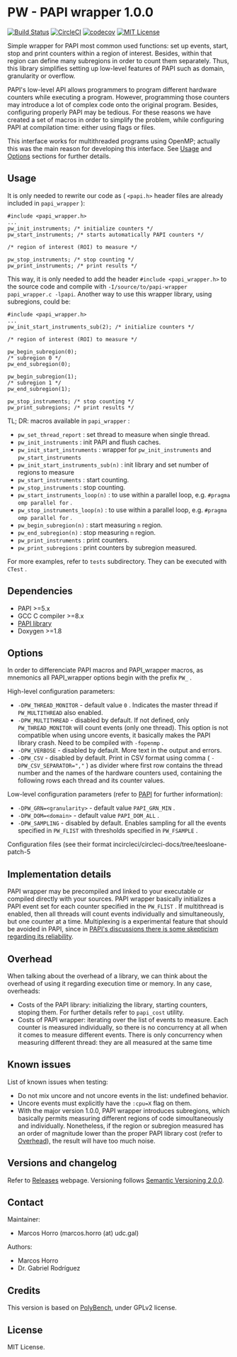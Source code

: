 # PW - PAPI wrapper 1.0.0

[![Build Status][travis-badge]][travis-link]
[![CircleCI][circleci-badge]][circleci-link]
[![codecov][codecov-badge]][codecov-link]
[![MIT License][license-badge]](LICENSE.md)

Simple wrapper for PAPI most common used functions: set up events, start, stop
and print counters within a region of interest. Besides, within that region can
define many subregions in order to count them separately. Thus, this library
simplifies setting up low-level features of PAPI such as domain, granularity or
overflow.

PAPI's low-level API allows programmers to program different hardware counters
while executing a program. However, programming those counters may introduce a 
lot of complex code onto the original program. Besides, configuring properly 
PAPI may be tedious. For these reasons we have created a set of macros in order
to simplify the problem, while configuring PAPI at compilation time: either 
using flags or files.

This interface works for multithreaded programs using OpenMP; actually this was
the main reason for developing this interface. See [Usage](#usage) and
[Options](#options) sections for further details.

## Usage

It is only needed to rewrite our code as ( `<papi.h>` header files are already
included in `papi_wrapper` ):

``` 
#include <papi_wrapper.h>
...
pw_init_instruments; /* initialize counters */
pw_start_instruments; /* starts automatically PAPI counters */

/* region of interest (ROI) to measure */

pw_stop_instruments; /* stop counting */
pw_print_instruments; /* print results */
```

This way, it is only needed to add the header `#include <papi_wrapper.h>` to
the source code and compile with `-I/source/to/papi-wrapper papi_wrapper.c
-lpapi`. Another way to use this wrapper library, using subregions, could be:

``` 
#include <papi_wrapper.h>
...
pw_init_start_instruments_sub(2); /* initialize counters */

/* region of interest (ROI) to measure */

pw_begin_subregion(0);
/* subregion 0 */
pw_end_subregion(0);

pw_begin_subregion(1);
/* subregion 1 */
pw_end_subregion(1);

pw_stop_instruments; /* stop counting */
pw_print_subregions; /* print results */
```

TL; DR: macros available in `papi_wrapper` :

 * `pw_set_thread_report` : set thread to measure when single thread.
 * `pw_init_instruments` : init PAPI and flush caches.
 * `pw_init_start_instruments` : wrapper for `pw_init_instruments` and
`pw_start_instruments` 
 * `pw_init_start_instruments_sub(n)` : init library and set number of regions
   to measure
 * `pw_start_instruments` : start counting.
 * `pw_stop_instruments` : stop counting.
 * `pw_start_instruments_loop(n)` : to use within a parallel loop, e.g.
`#pragma omp parallel for` .
 * `pw_stop_instruments_loop(n)` : to use within a parallel loop, e.g.
`#pragma omp parallel for` .
 * `pw_begin_subregion(n)` : start measuring `n` region.
 * `pw_end_subregion(n)` : stop measuring `n` region.
 * `pw_print_instruments` : print counters.
 * `pw_print_subregions` : print counters by subregion measured.

For more examples, refer to `tests` subdirectory. They can be executed with
`CTest` .

## Dependencies

 * PAPI >=5.x
 * GCC C compiler >=8.x
 * [PAPI library](https://icl.utk.edu/papi/news/news.html?id=382)
 * Doxygen >=1.8

## Options

In order to differenciate PAPI macros and PAPI\_wrapper macros, as mnemonics
all PAPI\_wrapper options begin with the prefix `PW_` .

High-level configuration parameters:
 * `-DPW_THREAD_MONITOR` - default value `0` . Indicates the master thread if
`PW_MULTITHREAD` also enabled.
 * `-DPW_MULTITHREAD` - disabled by default. If not defined, only
`PW_THREAD_MONITOR` will count events (only one thread). This option is not
   compatible when using uncore events, it basically makes the PAPI library
   crash. Need to be compiled with `-fopenmp` .
 * `-DPW_VERBOSE` - disabled by default. More text in the output and errors.
 * `-DPW_CSV` - disabled by default. Print in CSV format using comma
( `-DPW_CSV_SEPARATOR=","` ) as divider where first row contains the thread number 
   and the names of the hardware counters used, containing the following rows
   each thread and its counter values.

Low-level configuration parameters (refer to [PAPI](https://icl.utk.edu/papi/)
for further information):
 * `-DPW_GRN=<granularity>` - default value `PAPI_GRN_MIN` .
 * `-DPW_DOM=<domain>` - default value `PAPI_DOM_ALL` .
 * `-DPW_SAMPLING` - disabled by default. Enables sampling for all the events
   specified in `PW_FLIST` with thresholds specified in `PW_FSAMPLE` .

Configuration files (see their format incircleci/circleci-docs/tree/teesloane-patch-5

## Implementation details

PAPI wrapper may be precompiled and linked to your executable or compiled
directly with your sources. PAPI wrapper basically initializes a PAPI event set
for each counter specified in the `PW_FLIST` . If multithread is enabled, then
all threads will count events individually and simultaneously, but one counter
at a time. Multiplexing is a experimental feature that should be avoided in
PAPI, since in [PAPI's discussions there is some skepticism regarding its
reliability](https://groups.google.com/a/icl.utk.edu/forum/#!searchin/ptools-perfapi/multiplexing%7Csort:date/ptools-perfapi/gi3e0EBVRGo/2x5kB3dEDwAJ).

## Overhead

When talking about the overhead of a library, we can think about the overhead
of using it regarding execution time or memory. In any case, overheads:

 * Costs of the PAPI library: initializing the library, starting counters, 
   stoping them. For further details refer to `papi_cost` utility.
 * Costs of PAPI wrapper: iterating over the list of events to measure. Each
   counter is measured individually, so there is no concurrency at all when it
   comes to measure different events. There is only concurrency when measuring
   different thread: they are all measured at the same time

## Known issues

List of known issues when testing:
 * Do not mix uncore and not uncore events in the list: undefined behavior.
 * Uncore events must explicitly have the `:cpu=X` flag on them.
 * With the major version 1.0.0, PAPI wrapper introduces subregions, which
basically permits measuring different regions of code simoultaneously and
individually. Nonetheless, if the region or subregion measured has an order of
magnitude lower than the proper PAPI library cost (refer to
[Overhead](#overhead)), the result will have too much noise. 

## Versions and changelog

Refer to [Releases](https://github.com/markoshorro/papi_wrapper/releases)
webpage. Versioning follows [Semantic Versioning
2.0.0](https://semver.org/spec/v2.0.0.html).

## Contact

Maintainer:

  + Marcos Horro (marcos.horro (at) udc.gal)

Authors:

  + Marcos Horro
  + Dr. Gabriel Rodríguez

## Credits

This version is based on
[PolyBench](https://sourceforge.net/projects/polybench/), under GPLv2 license.

## License

MIT License.

[circleci-badge]:  https://circleci.com/gh/markoshorro/papi_wrapper.svg?style=svg
[circleci-link]:   https://circleci.com/gh/markoshorro/papi_wrapper
[travis-badge]:    https://travis-ci.org/markoshorro/papi_wrapper.svg?branch=master
[travis-link]:     https://travis-ci.org/markoshorro/papi_wrapper
[license-badge]:   https://img.shields.io/badge/license-MIT-007EC7.svg
[codecov-badge]:   https://codecov.io/gh/markoshorro/papi_wrapper/branch/master/graph/badge.svg
[codecov-link]:    https://codecov.io/gh/markoshorro/papi_wrapper
